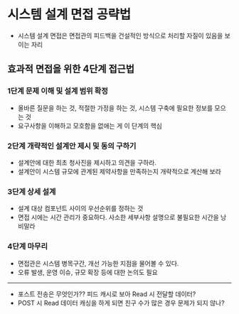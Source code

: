 # 시스템 설계 면접 공략법

- 시스템 설계 면접은 면접관의 피드백을 건설적인 방식으로 처리할 자질이 있음을 보이는 자리

## 효과적 면접을 위한 4단계 접근법

### 1단계 문제 이해 및 설계 범위 확정

- 올바른 질문을 하는 것, 적절한 가정을 하는 것, 시스템 구축에 필요한 정보를 모으는 것
- 요구사항을 이해하고 모호함을 없애는 게 이 단계의 핵심

### 2단계 개략적인 설계안 제시 및 동의 구하기

- 설계안에 대한 최초 청사진을 제시하고 의견을 구하라.
- 설계안이 시스템 규모에 관계된 제약사항을 만족하는지 개략적으로 계산해 보라

### 3단계 상세 설계

- 설계 대상 컴포넌트 사이의 우선순위를 정하는 것
- 면접 시에는 시간 관리가 중요하다. 사소한 세부사항 설명으로 불필요한 시간을 낭비말라

### 4단계 마무리

- 면접관은 시스템 병목구간, 개선 가능한 지점을 물어볼 수 있다.
- 오류 발생, 운영 이슈, 규모 확장 등에 대한 논의도 필요

---

- 포스트 전송은 무엇인가?? 피드 캐시로 보아 Read 시 전달할 데이터?
- POST 시 Read 데이터 캐싱을 하게 되면 친구 수가 많은 경우 문제가 되지 않나?
